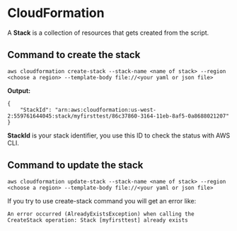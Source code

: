 # CloudFormation

A **Stack** is a collection of resources that gets created from the script.

## Command to create the stack

```
aws cloudformation create-stack --stack-name <name of stack> --region <choose a region> --template-body file://<your yaml or json file>
```

__Output:__
```
{
    "StackId": "arn:aws:cloudformation:us-west-2:559761644045:stack/myfirsttest/86c37860-3164-11eb-8af5-0a8688021207"
}
```

**StackId** is your stack identifier, you use this ID to check the status with AWS CLI.

## Command to update the stack
```
aws cloudformation update-stack --stack-name <name of stack> --region <choose a region> --template-body file://<your yaml or json file>
```

If you try to use create-stack command you will get an error like:
```
An error occurred (AlreadyExistsException) when calling the CreateStack operation: Stack [myfirsttest] already exists
```